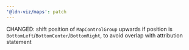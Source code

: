 ```yaml
---
'@ldn-viz/maps': patch
---
```


CHANGED: shift position of `MapControlGroup` upwards if position is `BottomLeft`/`BottomCenter`/`BottomRight`, to avoid overlap with attribution statement
